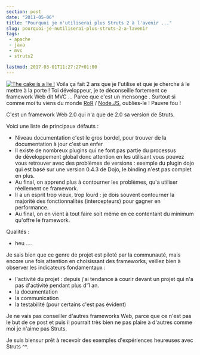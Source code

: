 ```yaml
---
section: post
date: "2011-05-06"
title: "Pourquoi je n'utiliserai plus Struts 2 à l'avenir ..."
slug: pourquoi-je-nutiliserai-plus-struts-2-a-lavenir
tags:
 - apache
 - java
 - mvc
 - struts2

lastmod: 2017-03-01T11:27:27+01:00
---
```


[![The cake is a lie !](http://static.zenithar.org/wp-content/uploads/2011/05/images.jpeg)](http://static.zenithar.org/wp-content/uploads/2011/05/images.jpeg)
Voila ça fait 2 ans que je l'utilise et que je cherche à le mettre à la porte !
Toi développeur, je te déconseille fortement ce framework Web dit MVC ... Parce que c'est un mensonge . Surtout si comme moi tu viens du monde [RoR](http://rubyonrails.org/) / [Node.JS](http://nodejs.org/), oublies-le ! Pauvre fou !

C'est un framework Web 2.0 qui n'a que de 2.0 sa version de Struts.

Voici une liste de principaux défauts :

  * Niveau documentation c'est le gros bordel, pour trouver de la documentation à jour c'est un enfer
  * Il existe de nombreux plugins qui ne font pas partie du processus de développement global donc attention en les utilisant vous pouvez vous retrouver avec des problèmes de versions : exemple du plugin dojo qui est basé sur une version 0.4.3 de Dojo, le binding n'est pas complet en plus.
  * Au final, on apprend plus à contourner les problèmes, qu'a utiliser réellement ce framework.
  * Il a un esprit trop vieux, trop lourd : je dois souvent contourner la majorité des fonctionnalités (intercepteurs) pour gagner en performance.
  * Au final, on en vient à tout faire soit même en ce contentant du minimum qu'offre le framework.

Qualités :

  * heu ....

Je sais bien que ce genre de projet est piloté par la communauté, mais encore une fois attention en choisissant des frameworks, veillez bien à observer les indicateurs fondamentaux :

  * l'activité du projet : depuis j'ai tendance à courir devant un projet qui n'a pas d'activité pendant plus d'1 an.
  * la documentation
  * la communication
  * la testabilité (pour certains c'est pas évident)

Je ne vais pas conseiller d'autres frameworks Web, parce que ce n'est pas le but de ce post et puis il pourrait très bien ne pas plaire à d'autres comme moi je n'aime pas Struts.

Je suis biensur prêt à recevoir des exemples d'expériences heureuses avec Struts ^^.

